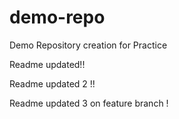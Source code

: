 # demo-repo
Demo Repository creation for Practice

Readme updated!!

Readme updated 2 !!

Readme updated 3 on feature branch !